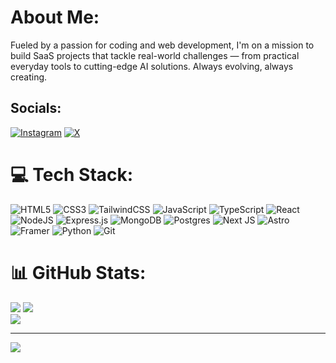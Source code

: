 # About Me:
Fueled by a passion for coding and web development, I'm on a mission to build SaaS projects that tackle real-world challenges — from practical everyday tools to cutting-edge AI solutions. Always evolving, always creating.


## Socials:
[![Instagram](https://img.shields.io/badge/Instagram-%23E4405F.svg?logo=Instagram&logoColor=white)](https://instagram.com/l.giuliano.l) [![X](https://img.shields.io/badge/X-black.svg?logo=X&logoColor=white)](https://x.com/SirYogger) 

# 💻 Tech Stack:
![HTML5](https://img.shields.io/badge/html5-%23E34F26.svg?style=for-the-badge&logo=html5&logoColor=white) ![CSS3](https://img.shields.io/badge/css3-%231572B6.svg?style=for-the-badge&logo=css3&logoColor=white) ![TailwindCSS](https://img.shields.io/badge/tailwindcss-%2338B2AC.svg?style=for-the-badge&logo=tailwind-css&logoColor=white) ![JavaScript](https://img.shields.io/badge/javascript-%23323330.svg?style=for-the-badge&logo=javascript&logoColor=%23F7DF1E) ![TypeScript](https://img.shields.io/badge/typescript-%23007ACC.svg?style=for-the-badge&logo=typescript&logoColor=white) ![React](https://img.shields.io/badge/react-%2320232a.svg?style=for-the-badge&logo=react&logoColor=%2361DAFB) ![NodeJS](https://img.shields.io/badge/node.js-6DA55F?style=for-the-badge&logo=node.js&logoColor=white) ![Express.js](https://img.shields.io/badge/express.js-%23404d59.svg?style=for-the-badge&logo=express&logoColor=%2361DAFB) ![MongoDB](https://img.shields.io/badge/MongoDB-%234ea94b.svg?style=for-the-badge&logo=mongodb&logoColor=white) ![Postgres](https://img.shields.io/badge/postgres-%23316192.svg?style=for-the-badge&logo=postgresql&logoColor=white) ![Next JS](https://img.shields.io/badge/Next-black?style=for-the-badge&logo=next.js&logoColor=white) ![Astro](https://img.shields.io/badge/astro-%232C2052.svg?style=for-the-badge&logo=astro&logoColor=white) ![Framer](https://img.shields.io/badge/Framer-black?style=for-the-badge&logo=framer&logoColor=blue) ![Python](https://img.shields.io/badge/python-3670A0?style=for-the-badge&logo=python&logoColor=ffdd54) ![Git](https://img.shields.io/badge/git-%23F05033.svg?style=for-the-badge&logo=git&logoColor=white) 
# 📊 GitHub Stats:
![](https://github-readme-stats.vercel.app/api?username=GiulianoCode&theme=onedark&hide_border=true&include_all_commits=false&count_private=false)
![](https://github-readme-streak-stats.herokuapp.com/?user=GiulianoCode&theme=onedark&hide_border=true)<br/>
![](https://github-readme-stats.vercel.app/api/top-langs/?username=GiulianoCode&theme=onedark&hide_border=true&include_all_commits=false&count_private=false&layout=compact)

---
[![](https://visitcount.itsvg.in/api?id=GiulianoCode&icon=6&color=4)](https://visitcount.itsvg.in)

<!-- Proudly created with GPRM ( https://gprm.itsvg.in ) -->
